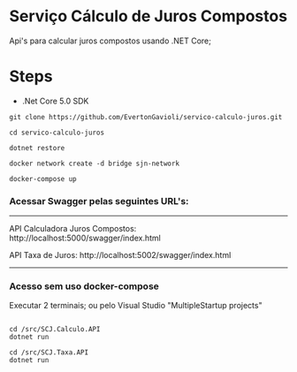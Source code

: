 # Serviço Cálculo de Juros Compostos

Api's para calcular juros compostos usando .NET Core;

# Steps

- .Net Core 5.0 SDK

```
git clone https://github.com/EvertonGavioli/servico-calculo-juros.git

cd servico-calculo-juros

dotnet restore

docker network create -d bridge sjn-network

docker-compose up

```

### Acessar Swagger pelas seguintes URL's:

---

API Calculadora Juros Compostos: http://localhost:5000/swagger/index.html

API Taxa de Juros: http://localhost:5002/swagger/index.html

---

### Acesso sem uso docker-compose

Executar 2 terminais; ou pelo Visual Studio "MultipleStartup projects"

```

cd /src/SCJ.Calculo.API
dotnet run

cd /src/SCJ.Taxa.API
dotnet run

```
